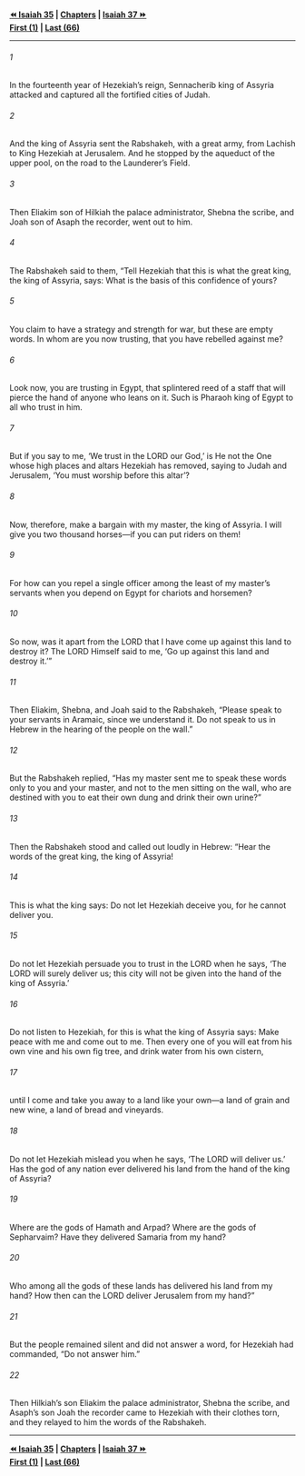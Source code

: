   
**[⏪ Isaiah 35](./Isaiah%2035.md) | [Chapters](./_index.md) | [Isaiah 37 ⏩](./Isaiah%2037.md)**  
**[First (1)](./Isaiah%201.md) | [Last (66)](./Isaiah%2066.md)**  
  
---  
  
###### 1  
In the fourteenth year of Hezekiah’s reign, Sennacherib king of Assyria attacked and captured all the fortified cities of Judah.  
  
###### 2  
And the king of Assyria sent the Rabshakeh, with a great army, from Lachish to King Hezekiah at Jerusalem. And he stopped by the aqueduct of the upper pool, on the road to the Launderer’s Field.  
  
###### 3  
Then Eliakim son of Hilkiah the palace administrator, Shebna the scribe, and Joah son of Asaph the recorder, went out to him.  
  
###### 4  
The Rabshakeh said to them, “Tell Hezekiah that this is what the great king, the king of Assyria, says: What is the basis of this confidence of yours?  
  
###### 5  
You claim to have a strategy and strength for war, but these are empty words. In whom are you now trusting, that you have rebelled against me?  
  
###### 6  
Look now, you are trusting in Egypt, that splintered reed of a staff that will pierce the hand of anyone who leans on it. Such is Pharaoh king of Egypt to all who trust in him.  
  
###### 7  
But if you say to me, ‘We trust in the LORD our God,’ is He not the One whose high places and altars Hezekiah has removed, saying to Judah and Jerusalem, ‘You must worship before this altar’?  
  
###### 8  
Now, therefore, make a bargain with my master, the king of Assyria. I will give you two thousand horses—if you can put riders on them!  
  
###### 9  
For how can you repel a single officer among the least of my master’s servants when you depend on Egypt for chariots and horsemen?  
  
###### 10  
So now, was it apart from the LORD that I have come up against this land to destroy it? The LORD Himself said to me, ‘Go up against this land and destroy it.’”  
  
###### 11  
Then Eliakim, Shebna, and Joah said to the Rabshakeh, “Please speak to your servants in Aramaic, since we understand it. Do not speak to us in Hebrew in the hearing of the people on the wall.”  
  
###### 12  
But the Rabshakeh replied, “Has my master sent me to speak these words only to you and your master, and not to the men sitting on the wall, who are destined with you to eat their own dung and drink their own urine?”  
  
###### 13  
Then the Rabshakeh stood and called out loudly in Hebrew: “Hear the words of the great king, the king of Assyria!  
  
###### 14  
This is what the king says: Do not let Hezekiah deceive you, for he cannot deliver you.  
  
###### 15  
Do not let Hezekiah persuade you to trust in the LORD when he says, ‘The LORD will surely deliver us; this city will not be given into the hand of the king of Assyria.’  
  
###### 16  
Do not listen to Hezekiah, for this is what the king of Assyria says: Make peace with me and come out to me. Then every one of you will eat from his own vine and his own fig tree, and drink water from his own cistern,  
  
###### 17  
until I come and take you away to a land like your own—a land of grain and new wine, a land of bread and vineyards.  
  
###### 18  
Do not let Hezekiah mislead you when he says, ‘The LORD will deliver us.’ Has the god of any nation ever delivered his land from the hand of the king of Assyria?  
  
###### 19  
Where are the gods of Hamath and Arpad? Where are the gods of Sepharvaim? Have they delivered Samaria from my hand?  
  
###### 20  
Who among all the gods of these lands has delivered his land from my hand? How then can the LORD deliver Jerusalem from my hand?”  
  
###### 21  
But the people remained silent and did not answer a word, for Hezekiah had commanded, “Do not answer him.”  
  
###### 22  
Then Hilkiah’s son Eliakim the palace administrator, Shebna the scribe, and Asaph’s son Joah the recorder came to Hezekiah with their clothes torn, and they relayed to him the words of the Rabshakeh.  
  
  
---  
  
**[⏪ Isaiah 35](./Isaiah%2035.md) | [Chapters](./_index.md) | [Isaiah 37 ⏩](./Isaiah%2037.md)**  
**[First (1)](./Isaiah%201.md) | [Last (66)](./Isaiah%2066.md)**  
  
